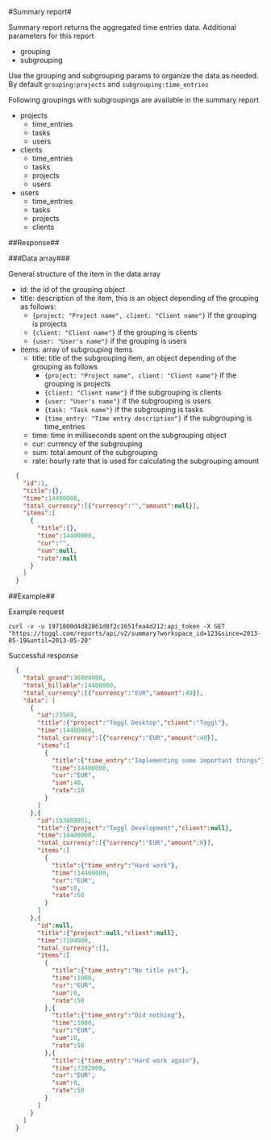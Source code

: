 #Summary report#

Summary report returns the aggregated time entries data.
Additional parameters for this report
* grouping
* subgrouping

Use the grouping and subgrouping params to organize the data as needed. By default `grouping:projects` and `subgrouping:time_entries`

Following groupings with subgroupings are available in the summary report
* projects
  * time_entries
  * tasks
  * users
* clients
  * time_entries
  * tasks
  * projects
  * users
* users
  * time_entries
  * tasks
  * projects
  * clients

##Response##

###Data array###

General structure of the item in the data array
* id: the id of the grouping object
* title: description of the item, this is an object depending of the grouping as follows:
  * `{project: "Project name", client: "Client name"}` if the grouping is projects
  * `{client: "Client name"}` if the grouping is clients
  * `{user: "User's name"}` if the grouping is users
* items: array of subgrouping items
  * title: title of the subgrouping item, an object depending of the grouping as follows
    * `{project: "Project name", client: "Client name"}` if the grouping is projects
    * `{client: "Client name"}` if the subgrouping is clients
    * `{user: "User's name"}` if the subgrouping is users
    * `{task: "Task name"}` if the subgrouping is tasks
    * `{time_entry: "Time entry description"}` if the subgrouping is time_entries
  * time: time in milliseconds spent on the subgrouping object
  * cur: currency of the subgrouping
  * sum: total amount of the subgrouping
  * rate: hourly rate that is used for calculating the subgrouping amount

```json
  {
    "id":1,
    "title":{},
    "time":14400000,
    "total_currency":[{"currency":"","amount":null}],
    "items":[
      {
        "title":{},
        "time":14400000,
        "cur":"",
        "sum":null,
        "rate":null
      }
    ]
  }
```

##Example##

Example request
```shell
curl -v -u 1971800d4d82861d8f2c1651fea4d212:api_token -X GET "https://toggl.com/reports/api/v2/summary?workspace_id=123&since=2013-05-19&until=2013-05-20"
```


Successful response
```json
  {
    "total_grand":36004000,
    "total_billable":14400000,
    "total_currency":[{"currency":"EUR","amount":40}],
    "data": [
      {
        "id":73569,
        "title":{"project":"Toggl Desktop","client":"Toggl"},
        "time":14400000,
        "total_currency":[{"currency":"EUR","amount":40}],
        "items":[
          {
            "title":{"time_entry":"Implementing some important things"},
            "time":14400000,
            "cur":"EUR",
            "sum":40,
            "rate":10
          }
        ]
      },{
        "id":193009951,
        "title":{"project":"Toggl Development","client":null},
        "time":14400000,
        "total_currency":[{"currency":"EUR","amount":0}],
        "items":[
          {
            "title":{"time_entry":"Hard work"},
            "time":14400000,
            "cur":"EUR",
            "sum":0,
            "rate":50
          }
        ]
      },{
        "id":null,
        "title":{"project":null,"client":null},
        "time":7204000,
        "total_currency":[],
        "items":[
          {
            "title":{"time_entry":"No title yet"},
            "time":1000,
            "cur":"EUR",
            "sum":0,
            "rate":50
          },{
            "title":{"time_entry":"Did nothing"},
            "time":1000,
            "cur":"EUR",
            "sum":0,
            "rate":50
          },{
            "title":{"time_entry":"Hard work again"},
            "time":7202000,
            "cur":"EUR",
            "sum":0,
            "rate":50
          }
        ]
      }
    ]
  }
```
